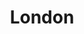 ---
title:			"London"
post_path:	2017-11-12-london
lon:				0.1278
lat:				51.5074
date_start:	2017_11_12
date_end:		2017_11_19
metadata:
  - title:  airports
    list:
      - JFK
      - LHR
  - title:  airlines
    list:
      - British Airways
  - title:  cities
    list:
      - London
  - title:  hotels
    list:
      - The Milestone Hotel
photos:
  - ext:		01.jpg
    class:	vertical
---